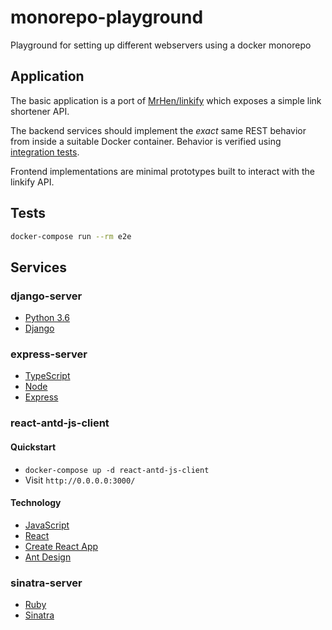 # monorepo-playground
Playground for setting up different webservers using a docker monorepo

## Application

The basic application is a port of [MrHen/linkify](https://github.com/MrHen/linkify) which exposes a simple link shortener API.

The backend services should implement the _exact_ same REST behavior from inside a suitable Docker container. Behavior is verified using [integration tests](https://github.com/MrHen/monorepo-playground/tree/master/src/e2e).

Frontend implementations are minimal prototypes built to interact with the linkify API.

## Tests

```bash
docker-compose run --rm e2e
```

## Services

### django-server

* [Python 3.6](https://docs.python.org/3/)
* [Django](https://www.djangoproject.com/)

### express-server

* [TypeScript](https://www.typescriptlang.org/)
* [Node](https://nodejs.org/en/)
* [Express](http://expressjs.com/)

### react-antd-js-client

#### Quickstart

* `docker-compose up -d react-antd-js-client`
* Visit `http://0.0.0.0:3000/`

#### Technology

* [JavaScript](https://developer.mozilla.org/en-US/docs/Web/javascript)
* [React](https://reactjs.org/)
* [Create React App](https://github.com/facebook/create-react-app)
* [Ant Design](https://ant.design/)

### sinatra-server

* [Ruby](https://www.ruby-lang.org/en/)
* [Sinatra](http://sinatrarb.com/)
